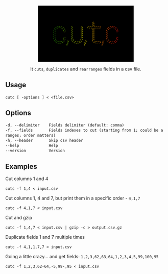 <p align="center">
   <img width="300" src="icon.png" alt="" align="center">
</p>
<p align="center">
   It <code>cuts</code>, <code>duplicates</code> and <code>rearranges</code> fields in a csv file.
</p>

## Usage

```
cutc [ -options ] < <file.csv>
```

## Options

```
-d, --delimiter    Fields delimiter (default: comma)
-f, --fields       Fields indexes to cut (starting from 1; could be a ranges; order matters)
-h, --header       Skip csv header
--help             Help
--version          Version
```

## Examples

Cut columns 1 and 4

```shell
cutc -f 1,4 < input.csv
```

Cut columns 1, 4 and 7, but print them in a specific order - `4,1,7`

```shell
cutc -f 4,1,7 < input.csv
```

Cut and gzip

```shell
cutc -f 1,4,7 < input.csv | gzip -c > output.csv.gz
```

Duplicate fields 1 and 7 multiple times

```shell
cutc -f 4,1,1,7,7 < input.csv
```

Going a little crazy... and get fields: `1,2,3,62,63,64,1,2,3,4,5,99,100,95`

```shell
cutc -f 1,2,3,62-64,-5,99-,95 < input.csv
```

